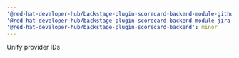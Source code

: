 ```yaml
---
'@red-hat-developer-hub/backstage-plugin-scorecard-backend-module-github': minor
'@red-hat-developer-hub/backstage-plugin-scorecard-backend-module-jira': minor
'@red-hat-developer-hub/backstage-plugin-scorecard-backend': minor
---
```


Unify provider IDs
